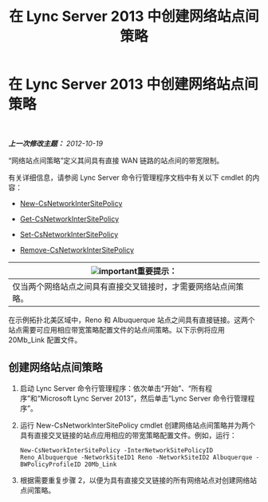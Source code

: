 ﻿---
title: 在 Lync Server 2013 中创建网络站点间策略
TOCTitle: 在 Lync Server 2013 中创建网络站点间策略
ms:assetid: b0714aae-55dc-4587-b718-34a03f596b22
ms:mtpsurl: https://technet.microsoft.com/zh-cn/library/Gg412844(v=OCS.15)
ms:contentKeyID: 49313940
ms.date: 05/19/2016
mtps_version: v=OCS.15
ms.translationtype: HT
---

# 在 Lync Server 2013 中创建网络站点间策略

 

_**上一次修改主题：** 2012-10-19_

“网络站点间策略”定义其间具有直接 WAN 链路的站点间的带宽限制。

有关详细信息，请参阅 Lync Server 命令行管理程序文档中有关以下 cmdlet 的内容：

  - [New-CsNetworkInterSitePolicy](https://docs.microsoft.com/en-us/powershell/module/skype/New-CsNetworkInterSitePolicy)

  - [Get-CsNetworkInterSitePolicy](https://docs.microsoft.com/en-us/powershell/module/skype/Get-CsNetworkInterSitePolicy)

  - [Set-CsNetworkInterSitePolicy](https://docs.microsoft.com/en-us/powershell/module/skype/Set-CsNetworkInterSitePolicy)

  - [Remove-CsNetworkInterSitePolicy](https://docs.microsoft.com/en-us/powershell/module/skype/Remove-CsNetworkInterSitePolicy)

<table>
<thead>
<tr class="header">
<th><img src="images/Gg398794.important(OCS.15).gif" title="important" alt="important" />重要提示：</th>
</tr>
</thead>
<tbody>
<tr class="odd">
<td>仅当两个网络站点之间具有直接交叉链接时，才需要网络站点间策略。</td>
</tr>
</tbody>
</table>


在示例拓扑北美区域中，Reno 和 Albuquerque 站点之间具有直接链接。这两个站点需要可应用相应带宽策略配置文件的站点间策略。以下示例将应用 20Mb\_Link 配置文件。

## 创建网络站点间策略

1.  启动 Lync Server 命令行管理程序：依次单击“开始”、“所有程序”和“Microsoft Lync Server 2013”，然后单击“Lync Server 命令行管理程序”。

2.  运行 New-CsNetworkInterSitePolicy cmdlet 创建网络站点间策略并为两个具有直接交叉链接的站点应用相应的带宽策略配置文件。例如，运行：
    
        New-CsNetworkInterSitePolicy -InterNetworkSitePolicyID Reno_Albuquerque -NetworkSiteID1 Reno -NetworkSiteID2 Albuquerque -BWPolicyProfileID 20Mb_Link

3.  根据需要重复步骤 2，以便为具有直接交叉链接的所有网络站点对创建网络站点间策略。

